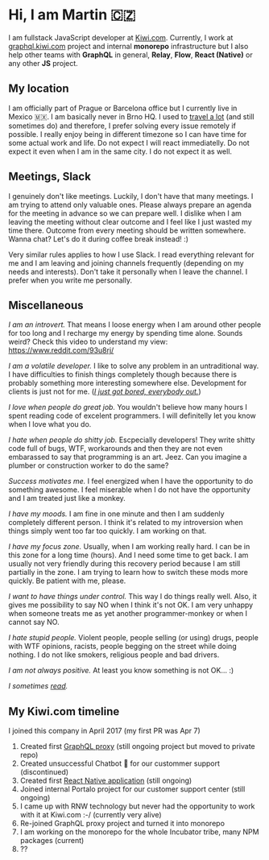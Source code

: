 # Hi, I am Martin 🇨🇿

I am fullstack JavaScript developer at [Kiwi.com](https://www.kiwi.com/en/). Currently, I work at [graphql.kiwi.com](https://graphql.kiwi.com/) project and internal **monorepo** infrastructure but I also help other teams with **GraphQL** in general, **Relay**, **Flow**, **React (Native)** or any other **JS** project.

## My location

I am officially part of Prague or Barcelona office but I currently live in Mexico 🇲🇽. I am basically never in Brno HQ. I used to [travel a lot](https://nomadlist.com/@mrtnzlml) (and still sometimes do) and therefore, I prefer solving every issue remotely if possible. I really enjoy being in different timezone so I can have time for some actual work and life. Do not expect I will react immediatelly. Do not expect it even when I am in the same city. I do not expect it as well.

## Meetings, Slack

I genuinely don't like meetings. Luckily, I don't have that many meetings. I am trying to attend only valuable ones. Please always prepare an agenda for the meeting in advance so we can prepare well. I dislike when I am leaving the meeting without clear outcome and I feel like I just wasted my time there. Outcome from every meeting should be written somewhere. Wanna chat? Let's do it during coffee break instead! :)

Very similar rules applies to how I use Slack. I read everything relevant for me and I am leaving and joining channels frequently (depending on my needs and interests). Don't take it personally when I leave the channel. I prefer when you write me personally.

## Miscellaneous

_I am an introvert._ That means I loose energy when I am around other people for too long and I recharge my energy by spending time alone. Sounds weird? Check this video to understand my view: https://www.reddit.com/93u8rj/

_I am a volatile developer._ I like to solve any problem in an untraditional way. I have difficulties to finish things completely though because there is probably something more interesting somewhere else. Development for clients is just not for me. ([_I just got bored, everybody out._](https://youtu.be/cPEnRb6aaS4))

_I love when people do great job._ You wouldn't believe how many hours I spent reading code of excelent programmers. I will definitelly let you know when I love what you do.

_I hate when people do shitty job._ Escpecially developers! They write shitty code full of bugs, WTF, workarounds and then they are not even embarassed to say that programming is an art. Jeez. Can you imagine a plumber or construction worker to do the same?

_Success motivates me._ I feel energized when I have the opportunity to do something awesome. I feel miserable when I do not have the opportunity and I am treated just like a monkey.

_I have my moods._ I am fine in one minute and then I am suddenly completely different person. I think it's related to my introversion when things simply went too far too quickly. I am working on that.

_I have my focus zone._ Usually, when I am working really hard. I can be in this zone for a long time (hours). And I need some time to get back. I am usually not very friendly during this recovery period because I am still partially in the zone. I am trying to learn how to switch these mods more quickly. Be patient with me, please.

_I want to have things under control._ This way I do things really well. Also, it gives me possibility to say NO when I think it's not OK. I am very unhappy when someone treats me as yet another programmer-monkey or when I cannot say NO.

_I hate stupid people._ Violent people, people selling (or using) drugs, people with WTF opinions, racists, people begging on the street while doing nothing. I do not like smokers, religious people and bad drivers.

_I am not always positive._ At least you know something is not OK... :)

_I sometimes [read](https://www.goodreads.com/review/list/84536346)._

## My Kiwi.com timeline

I joined this company in April 2017 (my first PR was Apr 7)

1. Created first [GraphQL proxy](https://github.com/kiwicom/graphql) (still ongoing project but moved to private repo)
2. Created unsuccessful Chatbot :robot: for our custommer support (discontinued)
3. Created first [React Native application](https://github.com/kiwicom/mobile) (still ongoing)
4. Joined internal Portalo project for our customer support center (still ongoing)
5. I came up with RNW technology but never had the opportunity to work with it at Kiwi.com :-/ (currently very alive)
6. Re-joined GraphQL proxy project and turned it into monorepo
7. I am working on the monorepo for the whole Incubator tribe, many NPM packages (current)
8. ??
